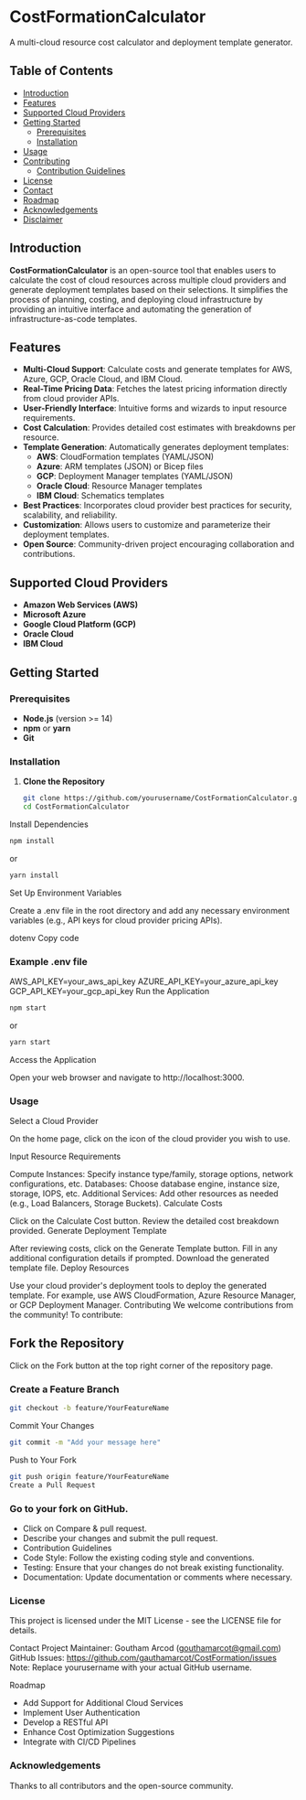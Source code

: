 # CostFormationCalculator

A multi-cloud resource cost calculator and deployment template generator.

## Table of Contents

- [Introduction](#introduction)
- [Features](#features)
- [Supported Cloud Providers](#supported-cloud-providers)
- [Getting Started](#getting-started)
  - [Prerequisites](#prerequisites)
  - [Installation](#installation)
- [Usage](#usage)
- [Contributing](#contributing)
  - [Contribution Guidelines](#contribution-guidelines)
- [License](#license)
- [Contact](#contact)
- [Roadmap](#roadmap)
- [Acknowledgements](#acknowledgements)
- [Disclaimer](#disclaimer)

## Introduction

**CostFormationCalculator** is an open-source tool that enables users to calculate the cost of cloud resources across multiple cloud providers and generate deployment templates based on their selections. It simplifies the process of planning, costing, and deploying cloud infrastructure by providing an intuitive interface and automating the generation of infrastructure-as-code templates.

## Features

- **Multi-Cloud Support**: Calculate costs and generate templates for AWS, Azure, GCP, Oracle Cloud, and IBM Cloud.
- **Real-Time Pricing Data**: Fetches the latest pricing information directly from cloud provider APIs.
- **User-Friendly Interface**: Intuitive forms and wizards to input resource requirements.
- **Cost Calculation**: Provides detailed cost estimates with breakdowns per resource.
- **Template Generation**: Automatically generates deployment templates:
  - **AWS**: CloudFormation templates (YAML/JSON)
  - **Azure**: ARM templates (JSON) or Bicep files
  - **GCP**: Deployment Manager templates (YAML/JSON)
  - **Oracle Cloud**: Resource Manager templates
  - **IBM Cloud**: Schematics templates
- **Best Practices**: Incorporates cloud provider best practices for security, scalability, and reliability.
- **Customization**: Allows users to customize and parameterize their deployment templates.
- **Open Source**: Community-driven project encouraging collaboration and contributions.

## Supported Cloud Providers

- **Amazon Web Services (AWS)**
- **Microsoft Azure**
- **Google Cloud Platform (GCP)**
- **Oracle Cloud**
- **IBM Cloud**

## Getting Started

### Prerequisites

- **Node.js** (version >= 14)
- **npm** or **yarn**
- **Git**

### Installation

1. **Clone the Repository**

   ```bash
   git clone https://github.com/yourusername/CostFormationCalculator.git
   cd CostFormationCalculator
   ```
Install Dependencies

```bash
npm install
```
or

```bash
yarn install
```
Set Up Environment Variables

Create a .env file in the root directory and add any necessary environment variables (e.g., API keys for cloud provider pricing APIs).

dotenv
Copy code
### Example .env file
AWS_API_KEY=your_aws_api_key
AZURE_API_KEY=your_azure_api_key
GCP_API_KEY=your_gcp_api_key
Run the Application

```bash
npm start
```
or

```bash
yarn start
```
Access the Application

Open your web browser and navigate to http://localhost:3000.

### Usage
Select a Cloud Provider

On the home page, click on the icon of the cloud provider you wish to use.

Input Resource Requirements

Compute Instances: Specify instance type/family, storage options, network configurations, etc.
Databases: Choose database engine, instance size, storage, IOPS, etc.
Additional Services: Add other resources as needed (e.g., Load Balancers, Storage Buckets).
Calculate Costs

Click on the Calculate Cost button.
Review the detailed cost breakdown provided.
Generate Deployment Template

After reviewing costs, click on the Generate Template button.
Fill in any additional configuration details if prompted.
Download the generated template file.
Deploy Resources

Use your cloud provider's deployment tools to deploy the generated template.
For example, use AWS CloudFormation, Azure Resource Manager, or GCP Deployment Manager.
Contributing
We welcome contributions from the community! To contribute:

## Fork the Repository

Click on the Fork button at the top right corner of the repository page.

### Create a Feature Branch

```bash
git checkout -b feature/YourFeatureName
```
Commit Your Changes

```bash
git commit -m "Add your message here"
```
Push to Your Fork

```bash
git push origin feature/YourFeatureName
Create a Pull Request
```
### Go to your fork on GitHub.
- Click on Compare & pull request.
- Describe your changes and submit the pull request.
- Contribution Guidelines
- Code Style: Follow the existing coding style and conventions.
- Testing: Ensure that your changes do not break existing functionality.
- Documentation: Update documentation or comments where necessary.

### License
This project is licensed under the MIT License - see the LICENSE file for details.

Contact
Project Maintainer: Goutham Arcod (gouthamarcot@gmail.com)
GitHub Issues: https://github.com/gauthamarcot/CostFormation/issues
Note: Replace yourusername with your actual GitHub username.

Roadmap
- Add Support for Additional Cloud Services
- Implement User Authentication
- Develop a RESTful API
- Enhance Cost Optimization Suggestions
- Integrate with CI/CD Pipelines
### Acknowledgements
Thanks to all contributors and the open-source community.
